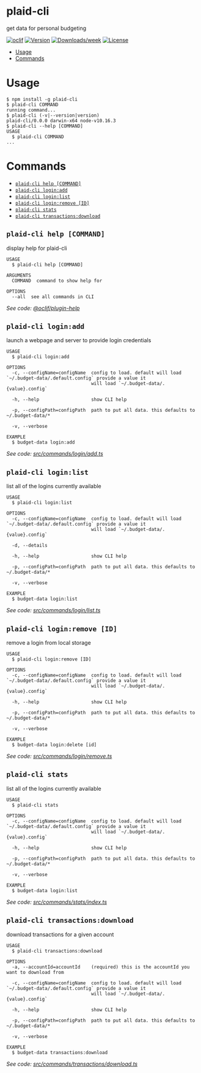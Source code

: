 plaid-cli
=========

get data for personal budgeting

[![oclif](https://img.shields.io/badge/cli-oclif-brightgreen.svg)](https://oclif.io)
[![Version](https://img.shields.io/npm/v/plaid-cli.svg)](https://npmjs.org/package/plaid-cli)
[![Downloads/week](https://img.shields.io/npm/dw/plaid-cli.svg)](https://npmjs.org/package/plaid-cli)
[![License](https://img.shields.io/npm/l/plaid-cli.svg)](https://github.com/adamclerk/plaid-cli/blob/master/package.json)

<!-- toc -->
* [Usage](#usage)
* [Commands](#commands)
<!-- tocstop -->
# Usage
<!-- usage -->
```sh-session
$ npm install -g plaid-cli
$ plaid-cli COMMAND
running command...
$ plaid-cli (-v|--version|version)
plaid-cli/0.0.0 darwin-x64 node-v10.16.3
$ plaid-cli --help [COMMAND]
USAGE
  $ plaid-cli COMMAND
...
```
<!-- usagestop -->
# Commands
<!-- commands -->
* [`plaid-cli help [COMMAND]`](#plaid-cli-help-command)
* [`plaid-cli login:add`](#plaid-cli-loginadd)
* [`plaid-cli login:list`](#plaid-cli-loginlist)
* [`plaid-cli login:remove [ID]`](#plaid-cli-loginremove-id)
* [`plaid-cli stats`](#plaid-cli-stats)
* [`plaid-cli transactions:download`](#plaid-cli-transactionsdownload)

## `plaid-cli help [COMMAND]`

display help for plaid-cli

```
USAGE
  $ plaid-cli help [COMMAND]

ARGUMENTS
  COMMAND  command to show help for

OPTIONS
  --all  see all commands in CLI
```

_See code: [@oclif/plugin-help](https://github.com/oclif/plugin-help/blob/v2.2.1/src/commands/help.ts)_

## `plaid-cli login:add`

launch a webpage and server to provide login credentials

```
USAGE
  $ plaid-cli login:add

OPTIONS
  -c, --configName=configName  config to load. default will load `~/.budget-data/.default.config` provide a value it
                               will load `~/.budget-data/.{value}.config`

  -h, --help                   show CLI help

  -p, --configPath=configPath  path to put all data. this defaults to ~/.budget-data/*

  -v, --verbose

EXAMPLE
  $ budget-data login:add
```

_See code: [src/commands/login/add.ts](https://github.com/adamclerk/plaid-cli/blob/v0.0.0/src/commands/login/add.ts)_

## `plaid-cli login:list`

list all of the logins currently available

```
USAGE
  $ plaid-cli login:list

OPTIONS
  -c, --configName=configName  config to load. default will load `~/.budget-data/.default.config` provide a value it
                               will load `~/.budget-data/.{value}.config`

  -d, --details

  -h, --help                   show CLI help

  -p, --configPath=configPath  path to put all data. this defaults to ~/.budget-data/*

  -v, --verbose

EXAMPLE
  $ budget-data login:list
```

_See code: [src/commands/login/list.ts](https://github.com/adamclerk/plaid-cli/blob/v0.0.0/src/commands/login/list.ts)_

## `plaid-cli login:remove [ID]`

remove a login from local storage

```
USAGE
  $ plaid-cli login:remove [ID]

OPTIONS
  -c, --configName=configName  config to load. default will load `~/.budget-data/.default.config` provide a value it
                               will load `~/.budget-data/.{value}.config`

  -h, --help                   show CLI help

  -p, --configPath=configPath  path to put all data. this defaults to ~/.budget-data/*

  -v, --verbose

EXAMPLE
  $ budget-data login:delete [id]
```

_See code: [src/commands/login/remove.ts](https://github.com/adamclerk/plaid-cli/blob/v0.0.0/src/commands/login/remove.ts)_

## `plaid-cli stats`

list all of the logins currently available

```
USAGE
  $ plaid-cli stats

OPTIONS
  -c, --configName=configName  config to load. default will load `~/.budget-data/.default.config` provide a value it
                               will load `~/.budget-data/.{value}.config`

  -h, --help                   show CLI help

  -p, --configPath=configPath  path to put all data. this defaults to ~/.budget-data/*

  -v, --verbose

EXAMPLE
  $ budget-data login:list
```

_See code: [src/commands/stats/index.ts](https://github.com/adamclerk/plaid-cli/blob/v0.0.0/src/commands/stats/index.ts)_

## `plaid-cli transactions:download`

download transactions for a given account

```
USAGE
  $ plaid-cli transactions:download

OPTIONS
  -a, --accountId=accountId    (required) this is the accountId you want to download from

  -c, --configName=configName  config to load. default will load `~/.budget-data/.default.config` provide a value it
                               will load `~/.budget-data/.{value}.config`

  -h, --help                   show CLI help

  -p, --configPath=configPath  path to put all data. this defaults to ~/.budget-data/*

  -v, --verbose

EXAMPLE
  $ budget-data transactions:download
```

_See code: [src/commands/transactions/download.ts](https://github.com/adamclerk/plaid-cli/blob/v0.0.0/src/commands/transactions/download.ts)_
<!-- commandsstop -->
